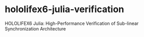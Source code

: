 # hololifex6-julia-verification
HOLOLIFEX6 Julia: High-Performance Verification of Sub-linear Synchronization Architecture
